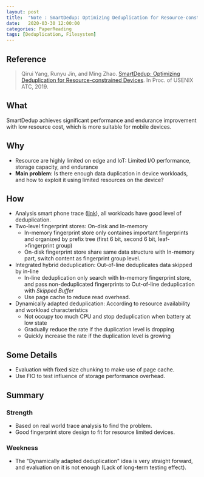 ```yaml
---
layout: post
title:  "Note : SmartDedup: Optimizing Deduplication for Resource-constrained Devices"
date:   2020-03-30 12:00:00
categories: PaperReading
tags: [Deduplication, Filesystem]
---
```


## Reference

> Qirui Yang, Runyu Jin, and Ming Zhao. [SmartDedup: Optimizing Deduplication for Resource-constrained Devices](https://www.usenix.org/system/files/atc19-yang-qirui.pdf). In Proc. of USENIX ATC, 2019.

## What

SmartDedup achieves significant performance and endurance improvement with low resource cost, which is more suitable for mobile devices.
<!-- more -->

## Why

* Resource are highly limited on edge and IoT: Limited I/O performance, storage capacity, and endurance
* **Main problem**: Is there enough data duplication in device workloads, and how to exploit it using limited resources on the device?

## How

* Analysis smart phone trace ([link](http://visa.lab.asu.edu/traces)), all workloads have good level of deduplication.
* Two-level fingerprint stores: On-disk and In-memory
    * In-memory fingerprint store only containes important fingerprints and organized by prefix tree (first 6 bit, second 6 bit, leaf->fingerprint group)
    * On-disk fingerprint store share same data structure with In-memory part, switch content as fingerprint group level.
* Integrated hybrid deduplication: Out-of-line deduplicates data skipped by in-line
    * In-line deduplication only search with In-memory fingerprint store, and pass non-deduplicated fingerprints to Out-of-line deduplication with *Skipped Buffer*
    * Use page cache to reduce read overhead.
* Dynamically adapted deduplication: According to resource availability and workload characteristics
    * Not occupy too much CPU and stop deduplication when battery at low state
    * Gradually reduce the rate if the duplication level is dropping
    * Quickly increase the rate if the duplication level is growing


## Some Details

* Evaluation with fixed size chunking to make use of page cache.
* Use FIO to test influence of storage performance overhead.

## Summary

### Strength

* Based on real world trace analysis to find the problem.
* Good fingerprint store design to fit for resource limited devices.

### Weekness

* The "Dynamically adapted deduplication" idea is very straight forward, and evaluation on it is not enough (Lack of long-term testing effect).